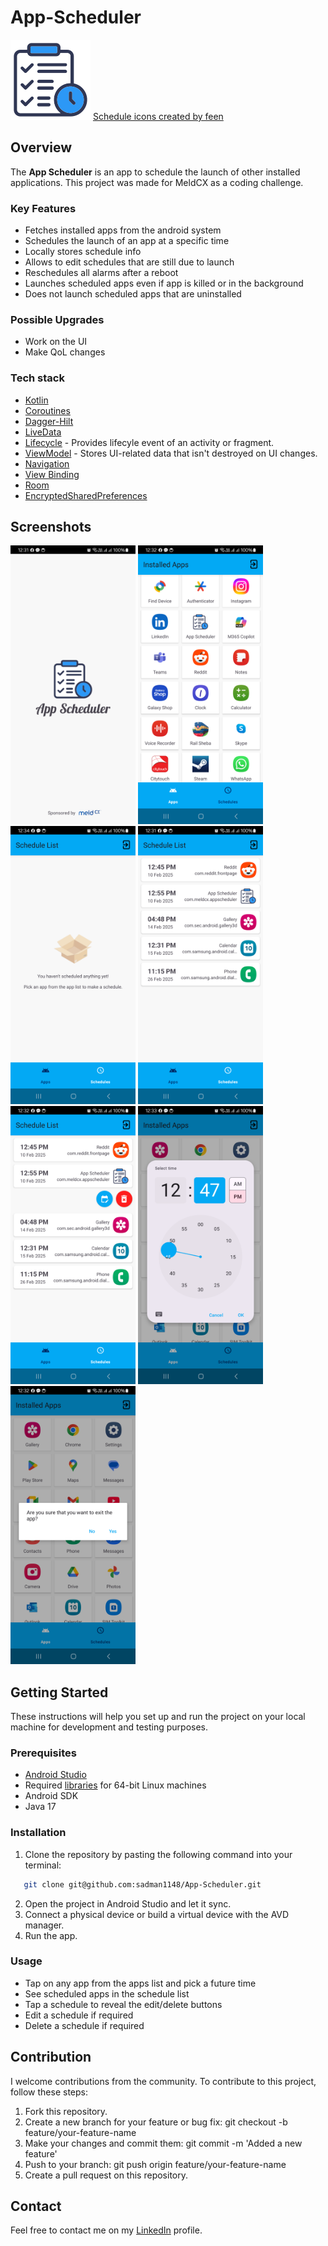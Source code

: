 # App-Scheduler

<img src="https://github.com/sadman1148/App-Scheduler/blob/main/app/src/main/res/drawable/scheduler_logo.png" width="128" alt="App Icon">
<a href="https://www.flaticon.com/free-icons/schedule" title="schedule icons">Schedule icons created by feen</a>

## Overview
The **App Scheduler** is an app to schedule the launch of other installed applications. This project was made for MeldCX as a coding challenge.

### Key Features
- Fetches installed apps from the android system
- Schedules the launch of an app at a specific time
- Locally stores schedule info
- Allows to edit schedules that are still due to launch
- Reschedules all alarms after a reboot
- Launches scheduled apps even if app is killed or in the background
- Does not launch scheduled apps that are uninstalled

### Possible Upgrades
- Work on the UI
- Make QoL changes

### Tech stack
- [Kotlin](https://kotlinlang.org/)
- [Coroutines](https://github.com/Kotlin/kotlinx.coroutines)
- [Dagger-Hilt](https://developer.android.com/training/dependency-injection/hilt-android)
- [LiveData](https://developer.android.com/topic/libraries/architecture/livedata)
- [Lifecycle](https://developer.android.com/jetpack/androidx/releases/lifecycle) - Provides lifecyle event of an activity or fragment.
- [ViewModel](https://developer.android.com/topic/libraries/architecture/viewmodel) - Stores UI-related data that isn't destroyed on UI changes.
- [Navigation](https://developer.android.com/guide/navigation/navigation-getting-started)
- [View Binding](https://developer.android.com/topic/libraries/view-binding)
- [Room](https://developer.android.com/training/data-storage/room)
- [EncryptedSharedPreferences](https://developer.android.com/reference/androidx/security/crypto/EncryptedSharedPreferences)

## Screenshots
<img src="Screenshots/splash.png" width="200" alt="splash screen"> <img src="Screenshots/apps_list.png" width="200" alt="apps list">
<img src="Screenshots/empty_list.png" width="200" alt="empty apps list"> <img src="Screenshots/schedule_list.png" width="200" alt="apps list">
<img src="Screenshots/schedule_list_edit_delete.png" width="200" alt="edit delete button revealed"> <img src="Screenshots/set_edit_time.png" width="200" alt="time picker">
<img src="Screenshots/exit_confirmation.png" width="200" alt="exit confirmation">


## Getting Started
These instructions will help you set up and run the project on your local machine for development and testing purposes.

### Prerequisites
- [Android Studio](https://developer.android.com/studio)
- Required [libraries](https://developer.android.com/studio/install#64bit-libs) for 64-bit Linux machines
- Android SDK
- Java 17

### Installation
1. Clone the repository by pasting the following command into your terminal:
```bash
   git clone git@github.com:sadman1148/App-Scheduler.git
```
2. Open the project in Android Studio and let it sync.
3. Connect a physical device or build a virtual device with the AVD manager.
4. Run the app.

### Usage
- Tap on any app from the apps list and pick a future time
- See scheduled apps in the schedule list
- Tap a schedule to reveal the edit/delete buttons
- Edit a schedule if required
- Delete a schedule if required


## Contribution
I welcome contributions from the community. To contribute to this project, follow these steps:

1. Fork this repository.
2. Create a new branch for your feature or bug fix: git checkout -b feature/your-feature-name
3. Make your changes and commit them: git commit -m 'Added a new feature'
4. Push to your branch: git push origin feature/your-feature-name
5. Create a pull request on this repository.


## Contact
Feel free to contact me on my [LinkedIn](https://www.linkedin.com/in/sadman-alam-impulse/) profile.
